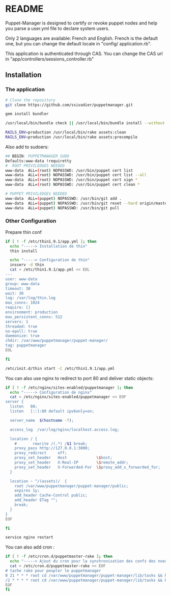 # README

Puppet-Manager is designed to certify or revoke puppet nodes and help you parse a user.yml file to declare system users.

Only 2 languages are available: French and English. French is the default one, but you can change the default locale in "config/
application.rb".

This application is authenticated through CAS. You can change the CAS url in "app/controllers/sessions_controller.rb"

## Installation

### The application

```sh
# Clone the repository
git clone https://github.com/ssivadier/puppetmanager.git

gem install bundler

/usr/local/bin/bundle check || /usr/local/bin/bundle install --without test --without development --without assets

RAILS_ENV=production /usr/local/bin/rake assets:clean
RAILS_ENV=production /usr/local/bin/rake assets:precompile
```

Also add to sudoers:
```sh
## BEGIN: PUPPETMANAGER SUDO
Defaults:www-data !requiretty 
#  ROOT PRIVILEDGES NEEDED
www-data  ALL=(root) NOPASSWD: /usr/bin/puppet cert list
www-data  ALL=(root) NOPASSWD: /usr/bin/puppet cert list --all
www-data  ALL=(root) NOPASSWD: /usr/bin/puppet cert sign *
www-data  ALL=(root) NOPASSWD: /usr/bin/puppet cert clean *

# PUPPET PRIVILEDGES NEEDED
www-data  ALL=(puppet) NOPASSWD: /usr/bin/git add .
www-data  ALL=(puppet) NOPASSWD: /usr/bin/git reset --hard origin/master
www-data  ALL=(puppet) NOPASSWD: /usr/bin/git pull
```

### Other Configuration

Prepare thin conf
```sh
if [ ! -f /etc/thin1.9.1/app.yml ]; then
  echo "-----> Installation de thin"
  thin install	

  echo "-----> Configuration de thin"
  insserv -d thin
  cat > /etc/thin1.9.1/app.yml << EOL
--- 
user: www-data
group: www-data
timeout: 30
wait: 30
log: /var/log/thin.log
max_conns: 1024
require: []
environment: production
max_persistent_conns: 512
servers: 1
threaded: true
no-epoll: true
daemonize: true
chdir: /var/www/puppetmanager/puppet-manager/
tag: puppetmanager
EOL

fi

/etc/init.d/thin start -C /etc/thin1.9.1/app.yml
```

You can also use nginx to redirect to port 80 and deliver static objects:
```sh
if [ ! -f /etc/nginx/sites-enabled/puppetmanager ]; then
  echo "-----> Configuration de nginx"
  cat > /etc/nginx/sites-enabled/puppetmanager << EOF
server {
  listen   80;
  listen   [::]:80 default ipv6only=on;

  server_name  $(hostname -f);

  access_log  /var/log/nginx/localhost.access.log;

  location / {
    #       rewrite /(.*) /$1 break;
    proxy_pass http://127.0.0.1:3000;
    proxy_redirect     off;
    proxy_set_header   Host             \$host;
    proxy_set_header   X-Real-IP        \$remote_addr;
    proxy_set_header   X-Forwarded-For  \$proxy_add_x_forwarded_for;
  }

  location ~ ^/(assets)/  {
    root /var/www/puppetmanager/puppet-manager/public;
    expires 1y;
    add_header Cache-Control public;
    add_header ETag "";
    break;
  }
}
EOF

fi

service nginx restart
```

You can also add cron :
```sh
if [ ! -f /etc/cron.d/puppetmaster-rake ]; then
  echo "-----> Ajout du cron pour la synchronisation des confs des noeuds"
  cat > /etc/cron.d/puppetmaster-rake << EOF
# tache rake pour peupler le puppetmanager
0 21 * * * root cd /var/www/puppetmanager/puppet-manager/lib/tasks && RAILS_ENV=production /usr/local/bin/rake puppetfacts:getfacts
/2 * * * * root cd /var/www/puppetmanager/puppet-manager/lib/tasks && RAILS_ENV=production /usr/local/bin/rake puppetnodes:import
EOF
fi
```